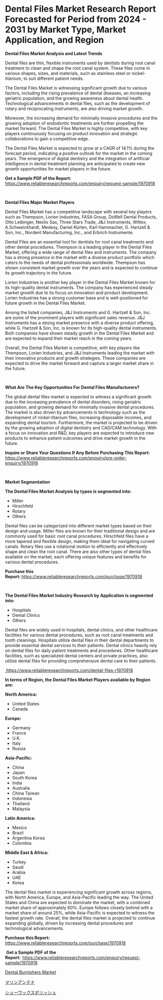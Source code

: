 <p><h1>Dental Files Market Research Report Forecasted for Period from 2024 -  2031 by Market Type, Market Application, and Region</h1></p><p><strong>Dental Files Market Analysis and Latest Trends</strong></p>
<p><p>Dental files are thin, flexible instruments used by dentists during root canal treatment to clean and shape the root canal system. These files come in various shapes, sizes, and materials, such as stainless steel or nickel-titanium, to suit different patient needs.</p><p>The Dental Files Market is witnessing significant growth due to various factors, including the rising prevalence of dental diseases, an increasing geriatric population, and the growing awareness about dental health. Technological advancements in dental files, such as the development of rotary and reciprocating instruments, are also driving market growth.</p><p>Moreover, the increasing demand for minimally invasive procedures and the growing adoption of endodontic treatments are further propelling the market forward. The Dental Files Market is highly competitive, with key players continuously focusing on product innovation and strategic collaborations to gain a competitive edge.</p><p>The Dental Files Market is expected to grow at a CAGR of 14.1% during the forecast period, indicating a positive outlook for the market in the coming years. The emergence of digital dentistry and the integration of artificial intelligence in dental treatment planning are anticipated to create new growth opportunities for market players in the future.</p></p>
<p><strong>Get a Sample PDF of the Report:&nbsp;</strong> <a href="https://www.reliableresearchreports.com/enquiry/request-sample/1970918">https://www.reliableresearchreports.com/enquiry/request-sample/1970918</a></p>
<p>&nbsp;</p>
<p><strong>Dental Files Major Market Players</strong></p>
<p><p>Dental Files Market has a competitive landscape with several key players such as Thempson, Lorien Industries, FASA Group, DoWell Dental Products, Otto Leibinger, Neolix Sas, Three Stars Trade, J&J Instruments, Wittex, A.Schweickhardt, Medesy, Daniel Kürten, Karl Hammacher, G. Hartzell & Son, Inc., Nordent Manufacturing, Inc., and Erbrich Instrumente.</p><p>Dental Files are an essential tool for dentists for root canal treatments and other dental procedures. Thempson is a leading player in the Dental Files Market, offering a wide range of dental files and instruments. The company has a strong presence in the market with a diverse product portfolio which caters to the needs of dental professionals worldwide. Thempson has shown consistent market growth over the years and is expected to continue its growth trajectory in the future.</p><p>Lorien Industries is another key player in the Dental Files Market known for its high-quality dental instruments. The company has experienced steady market growth due to its focus on innovation and product development. Lorien Industries has a strong customer base and is well-positioned for future growth in the Dental Files Market.</p><p>Among the listed companies, J&J Instruments and G. Hartzell & Son, Inc. are some of the prominent players with significant sales revenue. J&J Instruments has a strong market presence with a diverse product offering, while G. Hartzell & Son, Inc. is known for its high-quality dental instruments. Both companies have shown steady growth in the Dental Files Market and are expected to expand their market reach in the coming years.</p><p>Overall, the Dental Files Market is competitive, with key players like Thempson, Lorien Industries, and J&J Instruments leading the market with their innovative products and growth strategies. These companies are expected to drive the market forward and capture a larger market share in the future.</p></p>
<p>&nbsp;</p>
<p><strong>What Are The Key Opportunities For Dental Files Manufacturers?</strong></p>
<p><p>The global dental files market is expected to witness a significant growth due to the increasing prevalence of dental disorders, rising geriatric population, and growing demand for minimally invasive dental procedures. The market is also driven by advancements in technology such as the development of nickel-titanium files, increasing disposable incomes, and expanding dental tourism. Furthermore, the market is projected to be driven by the growing adoption of digital dentistry and CAD/CAM technology. With a focus on innovation and R&D, key players are expected to introduce new products to enhance patient outcomes and drive market growth in the future.</p></p>
<p><strong>Inquire or Share Your Questions If Any Before Purchasing This Report:</strong> <a href="https://www.reliableresearchreports.com/enquiry/pre-order-enquiry/1970918">https://www.reliableresearchreports.com/enquiry/pre-order-enquiry/1970918</a></p>
<p>&nbsp;</p>
<p><strong>Market Segmentation</strong></p>
<p><strong>The Dental Files Market Analysis by types is segmented into:</strong></p>
<p><ul><li>Miller</li><li>Hirschfeld</li><li>Rotary</li><li>Others</li></ul></p>
<p><p>Dental files can be categorized into different market types based on their design and usage. Miller files are known for their traditional design and are commonly used for basic root canal procedures. Hirschfeld files have a more tapered and flexible design, making them ideal for navigating curved canals. Rotary files use a rotational motion to efficiently and effectively shape and clean the root canal. There are also other types of dental files available on the market, each offering unique features and benefits for various dental procedures.</p></p>
<p><strong>Purchase this Report:&nbsp;</strong><a href="https://www.reliableresearchreports.com/purchase/1970918">https://www.reliableresearchreports.com/purchase/1970918</a></p>
<p>&nbsp;</p>
<p><strong>The Dental Files Market Industry Research by Application is segmented into:</strong></p>
<p><ul><li>Hospitals</li><li>Dental Clinics</li><li>Others</li></ul></p>
<p><p>Dental files are widely used in hospitals, dental clinics, and other healthcare facilities for various dental procedures, such as root canal treatments and tooth cleanings. Hospitals utilize dental files in their dental departments to provide essential dental services to their patients. Dental clinics heavily rely on dental files for daily patient treatments and procedures. Other healthcare facilities, such as specialized dental centers and private practices, also utilize dental files for providing comprehensive dental care to their patients.</p></p>
<p><a href="https://www.reliableresearchreports.com/dental-files-r1970918">&nbsp;https://www.reliableresearchreports.com/dental-files-r1970918</a></p>
<p><strong>In terms of Region, the Dental Files Market Players available by Region are:</strong></p>
<p>
    <p> <strong> North America: </strong>
        <ul>
            <li>United States</li>
            <li>Canada</li>
        </ul>
        </p> 
    <p> <strong> Europe: </strong>
        <ul>
            <li>Germany</li>
            <li>France</li>
            <li>U.K.</li>
            <li>Italy</li>
            <li>Russia</li>
        </ul>
        </p> 
    <p> <strong> Asia-Pacific: </strong>
        <ul>
            <li>China</li>
            <li>Japan</li>
            <li>South Korea</li>
            <li>India</li>
            <li>Australia</li>
            <li>China Taiwan</li>
            <li>Indonesia</li>
            <li>Thailand</li>
            <li>Malaysia</li>
        </ul>
        </p> 
    <p> <strong> Latin America: </strong>
        <ul>
            <li>Mexico</li>
            <li>Brazil</li>
            <li>Argentina Korea</li>
            <li>Colombia</li>
        </ul>
        </p> 
    <p> <strong> Middle East & Africa: </strong>
        <ul>
            <li>Turkey</li>
            <li>Saudi</li>
            <li>Arabia</li>
            <li>UAE</li>
            <li>Korea</li>
        </ul>
    </p>
    </p>
<p><p>The dental files market is experiencing significant growth across regions, with North America, Europe, and Asia-Pacific leading the way. The United States and China are expected to dominate the market, with a combined market share of approximately 60%. Europe follows closely behind with a market share of around 25%, while Asia-Pacific is expected to witness the fastest growth rate. Overall, the dental files market is projected to continue expanding globally, driven by increasing dental procedures and technological advancements.</p></p>
<p><strong>Purchase this Report: </strong><a href="https://www.reliableresearchreports.com/purchase/1970918">https://www.reliableresearchreports.com/purchase/1970918</a></p>
<p>&nbsp;<strong>Get a Sample PDF of the Report:&nbsp;&nbsp;</strong><a href="https://www.reliableresearchreports.com/enquiry/request-sample/1970918">https://www.reliableresearchreports.com/enquiry/request-sample/1970918</a></p>
<p><strong></strong></p>
<p><p><a href="https://github.com/ashman753/Market-Research-Report-List-1/blob/main/dental-burnishers-market.md">Dental Burnishers Market</a></p><p><a href="https://github.com/dandier2003/Market-Research-Report-List-1/blob/main/840371348343.md">マリンアンテナ</a></p><p><a href="https://github.com/sghwr779811674/Market-Research-Report-List-2/blob/main/871553048342.md">シューワックスポリッシュ</a></p></p>